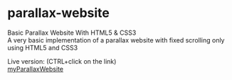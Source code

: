 # parallax-website
Basic Parallax Website With HTML5 &amp; CSS3  
A very basic implementation of a parallax website with fixed scrolling only using HTML5 and CSS3  
  
Live version: (CTRL+click on the link)  
<a href="https://emurillojr.github.io/parallax-website/" target="_blank">myParallaxWebsite</a>
